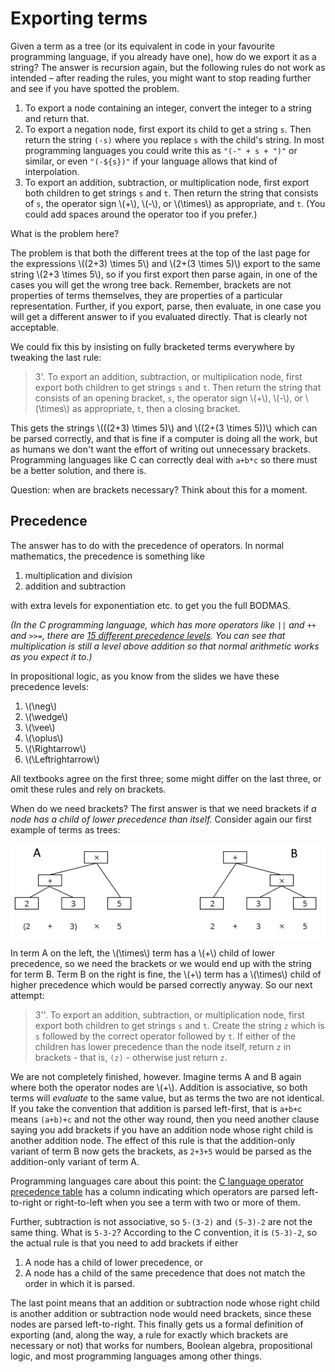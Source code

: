 # Exporting terms

Given a term as a tree (or its equivalent in code in your favourite programming language, if you already have one), how do we export it as a string? The answer is recursion again, but the following rules do not work as intended – after reading the rules, you might want to stop reading further and see if you have spotted the problem.

  1. To export a node containing an integer, convert the integer to a string and return that.
  2. To export a negation node, first export its child to get a string `s`. Then return the string `(-s)` where you replace `s` with the child's string. 
In most programming languages you could write this as `"(-" + s + ")"` or similar, or even `"(-${s})"` if your language allows that kind of interpolation.
  3. To export an addition, subtraction, or multiplication node, first export both children to get strings `s` and `t`. Then return the string that consists of `s`, the operator sign \\(+\\), \\(-\\), or \\(\times\\) as appropriate, and `t`. (You could add spaces around the operator too if you prefer.)

What is the problem here? 

The problem is that both the different trees at the top of the last page for the expressions \\((2+3) \times 5\\) and \\(2+(3 \times 5)\\) export to the same string \\(2+3 \times 5\\), so if you first export then parse again, in one of the cases you will get the wrong tree back. Remember, brackets are not properties of terms themselves, they are properties of a particular representation. Further, if you export, parse, then evaluate, in one case you will get a different answer to if you evaluated directly. That is clearly not acceptable.

We could fix this by insisting on fully bracketed terms everywhere by tweaking the last rule:

> 3'. To export an addition, subtraction, or multiplication node, first export both children to get strings `s` and `t`. Then return the string that consists of an opening bracket, `s`, the operator sign \\(+\\), \\(-\\), or \\(\times\\) as appropriate, `t`, then a closing bracket. 

This gets the strings \\(((2+3) \times 5)\\) and \\((2+(3 \times 5))\\) which can be parsed correctly, and that is fine if a computer is doing all the work, but as humans we don't want the effort of writing out unnecessary brackets. Programming languages like C can correctly deal with `a+b*c` so there must be a better solution, and there is.

Question: when are brackets necessary? Think about this for a moment.

## Precedence

The answer has to do with the precedence of operators. In normal mathematics, the precedence is something like

  1. multiplication and division
  2. addition and subtraction

with extra levels for exponentiation etc. to get you the full BODMAS.

_(In the C programming language, which has more operators like `||` and `++` and `>>=`, there are [15 different precedence levels](https://en.cppreference.com/w/c/language/operator_precedence). You can see that multiplication is still a level above addition so that normal arithmetic works as you expect it to.)_

In propositional logic, as you know from the slides we have these precedence levels:

  1. \\(\neg\\)
  2. \\(\wedge\\)
  3. \\(\vee\\)
  4. \\(\oplus\\)
  5. \\(\Rightarrow\\)
  6. \\(\Leftrightarrow\\)

All textbooks agree on the first three; some might differ on the last three, or omit these rules and rely on brackets.

When do we need brackets? The first answer is that we need brackets if _a node has a child of lower precedence than itself._ Consider again our first example of terms as trees:

![tree representation of two terms](../images/termtrees.png)

In term A on the left, the \\(\times\\) term has a \\(+\\) child of lower precedence, so we need the brackets or we would end up with the string for term B. Term B on the right is fine, the \\(+\\) term has a \\(\times\\) child of higher precedence which would be parsed correctly anyway. So our next attempt:

> 3''. To export an addition, subtraction, or multiplication node, first export both children to get strings `s` and `t`. Create the string `z` which is `s` followed by the correct operator followed by `t`. If either of the children has lower precedence than the node itself, return `z` in brackets - that is, `(z)` - otherwise just return `z`.

We are not completely finished, however. Imagine terms A and B again where both the operator nodes are \\(+\\). Addition is associative, so both terms will _evaluate_ to the same value, but as terms the two are not identical. If you take the convention that addition is parsed left-first, that is `a+b+c` means `(a+b)+c` and not the other way round, then you need another clause saying you add brackets if you have an addition node whose right child is another addition node. The effect of this rule is that the addition-only variant of term B now gets the brackets, as `2+3+5` would be parsed as the addition-only variant of term A.

Programming languages care about this point: the [C language operator precedence table](https://en.cppreference.com/w/c/language/operator_precedence) has a column indicating which operators are parsed left-to-right or right-to-left when you see a term with two or more of them.

Further, subtraction is not associative, so `5-(3-2)` and `(5-3)-2` are not the same thing. What is `5-3-2`? According to the C convention, it is `(5-3)-2`, so the actual rule is that you need to add brackets if either

  1. A node has a child of lower precedence, or
  2. A node has a child of the same precedence that does not match the order in which it is parsed.

The last point means that an addition or subtraction node whose right child is another addition or subtraction node would need brackets, since these nodes are parsed left-to-right. This finally gets us a formal definition of exporting (and, along the way, a rule for exactly which brackets are necessary or not) that works for numbers, Boolean algebra, propositional logic, and most programming languages among other things.
